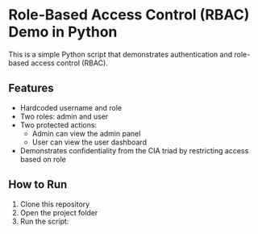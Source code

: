 # Role-Based Access Control (RBAC) Demo in Python

This is a simple Python script that demonstrates authentication and role-based access control (RBAC).

## Features
- Hardcoded username and role
- Two roles: admin and user
- Two protected actions:
  - Admin can view the admin panel
  - User can view the user dashboard
- Demonstrates confidentiality from the CIA triad by restricting access based on role

## How to Run
1. Clone this repository
2. Open the project folder
3. Run the script: